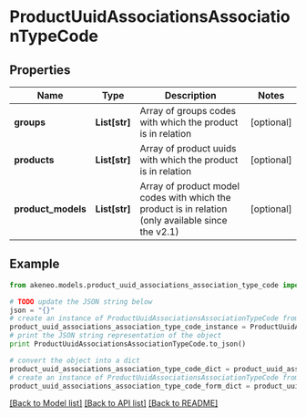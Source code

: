 # ProductUuidAssociationsAssociationTypeCode


## Properties
Name | Type | Description | Notes
------------ | ------------- | ------------- | -------------
**groups** | **List[str]** | Array of groups codes with which the product is in relation | [optional] 
**products** | **List[str]** | Array of product uuids with which the product is in relation | [optional] 
**product_models** | **List[str]** | Array of product model codes with which the product is in relation (only available since the v2.1) | [optional] 

## Example

```python
from akeneo.models.product_uuid_associations_association_type_code import ProductUuidAssociationsAssociationTypeCode

# TODO update the JSON string below
json = "{}"
# create an instance of ProductUuidAssociationsAssociationTypeCode from a JSON string
product_uuid_associations_association_type_code_instance = ProductUuidAssociationsAssociationTypeCode.from_json(json)
# print the JSON string representation of the object
print ProductUuidAssociationsAssociationTypeCode.to_json()

# convert the object into a dict
product_uuid_associations_association_type_code_dict = product_uuid_associations_association_type_code_instance.to_dict()
# create an instance of ProductUuidAssociationsAssociationTypeCode from a dict
product_uuid_associations_association_type_code_form_dict = product_uuid_associations_association_type_code.from_dict(product_uuid_associations_association_type_code_dict)
```
[[Back to Model list]](../README.md#documentation-for-models) [[Back to API list]](../README.md#documentation-for-api-endpoints) [[Back to README]](../README.md)


